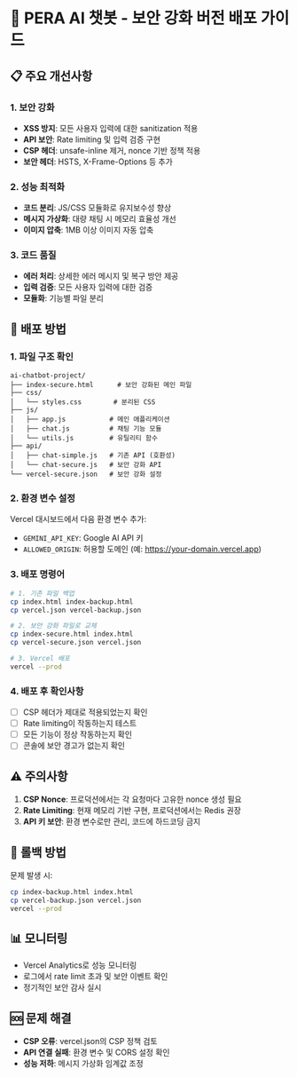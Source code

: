 # 🚀 PERA AI 챗봇 - 보안 강화 버전 배포 가이드

## 📋 주요 개선사항

### 1. 보안 강화
- **XSS 방지**: 모든 사용자 입력에 대한 sanitization 적용
- **API 보안**: Rate limiting 및 입력 검증 구현
- **CSP 헤더**: unsafe-inline 제거, nonce 기반 정책 적용
- **보안 헤더**: HSTS, X-Frame-Options 등 추가

### 2. 성능 최적화
- **코드 분리**: JS/CSS 모듈화로 유지보수성 향상
- **메시지 가상화**: 대량 채팅 시 메모리 효율성 개선
- **이미지 압축**: 1MB 이상 이미지 자동 압축

### 3. 코드 품질
- **에러 처리**: 상세한 에러 메시지 및 복구 방안 제공
- **입력 검증**: 모든 사용자 입력에 대한 검증
- **모듈화**: 기능별 파일 분리

## 🔧 배포 방법

### 1. 파일 구조 확인
```
ai-chatbot-project/
├── index-secure.html      # 보안 강화된 메인 파일
├── css/
│   └── styles.css        # 분리된 CSS
├── js/
│   ├── app.js           # 메인 애플리케이션
│   ├── chat.js          # 채팅 기능 모듈
│   └── utils.js         # 유틸리티 함수
├── api/
│   ├── chat-simple.js   # 기존 API (호환성)
│   └── chat-secure.js   # 보안 강화 API
└── vercel-secure.json   # 보안 강화 설정
```

### 2. 환경 변수 설정
Vercel 대시보드에서 다음 환경 변수 추가:
- `GEMINI_API_KEY`: Google AI API 키
- `ALLOWED_ORIGIN`: 허용할 도메인 (예: https://your-domain.vercel.app)

### 3. 배포 명령어
```bash
# 1. 기존 파일 백업
cp index.html index-backup.html
cp vercel.json vercel-backup.json

# 2. 보안 강화 파일로 교체
cp index-secure.html index.html
cp vercel-secure.json vercel.json

# 3. Vercel 배포
vercel --prod
```

### 4. 배포 후 확인사항
- [ ] CSP 헤더가 제대로 적용되었는지 확인
- [ ] Rate limiting이 작동하는지 테스트
- [ ] 모든 기능이 정상 작동하는지 확인
- [ ] 콘솔에 보안 경고가 없는지 확인

## ⚠️ 주의사항

1. **CSP Nonce**: 프로덕션에서는 각 요청마다 고유한 nonce 생성 필요
2. **Rate Limiting**: 현재 메모리 기반 구현, 프로덕션에서는 Redis 권장
3. **API 키 보안**: 환경 변수로만 관리, 코드에 하드코딩 금지

## 🔄 롤백 방법
문제 발생 시:
```bash
cp index-backup.html index.html
cp vercel-backup.json vercel.json
vercel --prod
```

## 📊 모니터링
- Vercel Analytics로 성능 모니터링
- 로그에서 rate limit 초과 및 보안 이벤트 확인
- 정기적인 보안 감사 실시

## 🆘 문제 해결
- **CSP 오류**: vercel.json의 CSP 정책 검토
- **API 연결 실패**: 환경 변수 및 CORS 설정 확인
- **성능 저하**: 메시지 가상화 임계값 조정